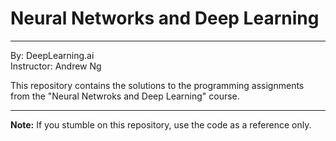 # Neural Networks and Deep Learning
----------------------------------------
By: DeepLearning.ai \
Instructor: Andrew Ng

This repository contains the solutions to the programming assignments from the "Neural Netwroks and Deep Learning" course.







-------------------------------------------
**Note:** If you stumble on this repository, use the code as a reference only.

